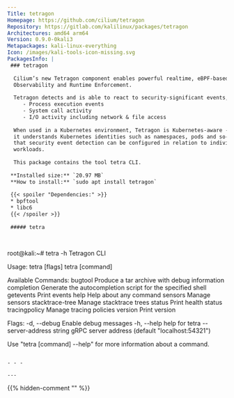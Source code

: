 ```yaml
---
Title: tetragon
Homepage: https://github.com/cilium/tetragon
Repository: https://gitlab.com/kalilinux/packages/tetragon
Architectures: amd64 arm64
Version: 0.9.0-0kali3
Metapackages: kali-linux-everything 
Icon: /images/kali-tools-icon-missing.svg
PackagesInfo: |
 ### tetragon
 
  Cilium’s new Tetragon component enables powerful realtime, eBPF-based Security
  Observability and Runtime Enforcement.
   
  Tetragon detects and is able to react to security-significant events, such as:
     - Process execution events
     - System call activity
     - I/O activity including network & file access
   
  When used in a Kubernetes environment, Tetragon is Kubernetes-aware - that is,
  it understands Kubernetes identities such as namespaces, pods and so-on - so
  that security event detection can be configured in relation to individual
  workloads.
   
  This package contains the tool tetra CLI.
 
 **Installed size:** `20.97 MB`  
 **How to install:** `sudo apt install tetragon`  
 
 {{< spoiler "Dependencies:" >}}
 * bpftool
 * libc6 
 {{< /spoiler >}}
 
 ##### tetra
 
 
 ```
 root@kali:~# tetra -h
 Tetragon CLI
 
 Usage:
   tetra [flags]
   tetra [command]
 
 Available Commands:
   bugtool         Produce a tar archive with debug information
   completion      Generate the autocompletion script for the specified shell
   getevents       Print events
   help            Help about any command
   sensors         Manage sensors
   stacktrace-tree Manage stacktrace trees
   status          Print health status
   tracingpolicy   Manage tracing policies
   version         Print version
 
 Flags:
   -d, --debug                   Enable debug messages
   -h, --help                    help for tetra
       --server-address string   gRPC server address (default "localhost:54321")
 
 Use "tetra [command] --help" for more information about a command.
 ```
 
 - - -
 
---
```

{{% hidden-comment "<!--Do not edit anything above this line-->" %}}
